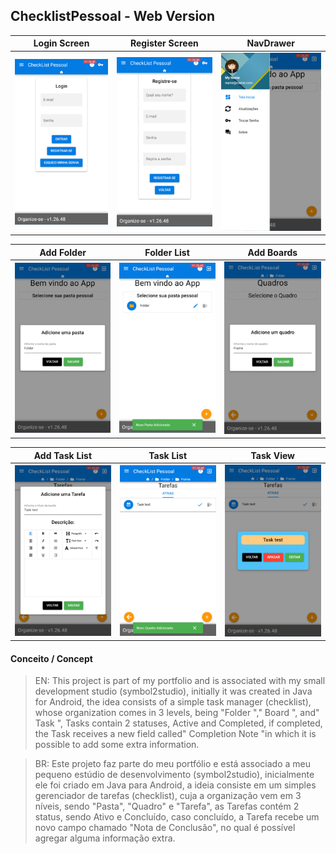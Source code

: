 ## ChecklistPessoal - Web Version


Login Screen             |  Register Screen          |NavDrawer
:-----------------------:|:-------------------------:|:-----------------------:
![](docs/Login.png)      |![](docs/Register.png)     |![](docs/NavDrawer.png) 

Add Folder               |Folder List                |Add Boards
:-----------------------:|:-------------------------:|:-----------------------:
![](docs/AddFolder.png)  |![](docs/FolderList.png)   |![](docs/AddBoards.png)

Add Task List            |  Task List                | Task View
:-----------------------:|:-------------------------:|:-----------------------:
![](docs/AddTasks.png)   |![](docs/TaskLists.png)    |![](docs/TaskView.png) 



#### Conceito / Concept
> EN: This project is part of my portfolio and is associated with my small development studio (symbol2studio), initially it was created in Java for Android, the idea consists of a simple task manager (checklist), whose organization comes in 3 levels, being "Folder "," Board ", and" Task ", Tasks contain 2 statuses, Active and Completed, if completed, the Task receives a new field called" Completion Note "in which it is possible to add some extra information.

> BR: Este projeto faz parte do meu portfólio e está associado a meu pequeno estúdio de desenvolvimento (symbol2studio), inicialmente ele foi criado em Java para Android, a ideia consiste em um simples gerenciador de tarefas (checklist), cuja a organização vem em 3 níveis, sendo "Pasta", "Quadro" e "Tarefa", as Tarefas contém 2 status, sendo Ativo e Concluído, caso concluído, a Tarefa recebe um novo campo chamado "Nota de Conclusão", no qual é possível agregar alguma informação extra.
